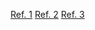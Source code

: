 [Ref. 1](https://www.rubyguides.com/2019/02/ruby-rake/)
[Ref. 2](https://medium.com/swlh/understanding-rake-in-ruby-9eaf7f7b20cc)
[Ref. 3](https://www.tracylum.com/blog/2016-12-27-how-to-write-a-rake-task/)